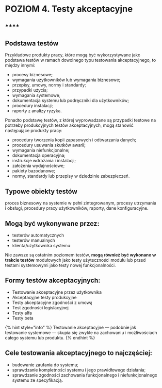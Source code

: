 # POZIOM 4. Testy akceptacyjne

## \*\*\*\*

## Podstawa testów

Przykładowe produkty pracy, które mogą być wykorzystywane jako podstawa testów w ramach dowolnego typu testowania akceptacyjnego, to między innymi: 

* procesy biznesowe; 
* wymagania użytkowników lub wymagania biznesowe; 
* przepisy, umowy, normy i standardy; 
* przypadki użycia; 
* wymagania systemowe; 
* dokumentacja systemu lub podręczniki dla użytkowników; 
* procedury instalacji; 
* raporty z analizy ryzyka. 

Ponadto podstawę testów, z której wyprowadzane są przypadki testowe na potrzeby produkcyjnych testów akceptacyjnych, mogą stanowić następujące produkty pracy: 

* procedury tworzenia kopii zapasowych i odtwarzania danych; 
* procedury usuwania skutków awarii; 
* wymagania niefunkcjonalne; 
* dokumentacja operacyjna; 
* instrukcje wdrażania i instalacji; 
* założenia wydajnościowe; 
* pakiety bazodanowe; 
* normy, standardy lub przepisy w dziedzinie zabezpieczeń.

## **Typowe obiekty testów**

proces biznesowy na systemie w pełni zintegrowanym, procesy utrzymania i obsługi, procedury pracy użytkowników, raporty, dane konfiguracyjne.

## **Mogą być wykonywane przez:**

* testerów automatycznych
* testerów manualnych
* klienta/użytkownika systemu

Nie zawsze są ostatnim poziomem testów, **mogą również być wykonane w trakcie testów** modułowych jako testy użyteczności modułu lub przed testami systemowymi jako testy nowej funkcjonalności.

## **Formy testów akceptacyjnych:**

* Testowanie akceptacyjne przez użytkownika
* Akceptacyjne testy produkcyjne
* Testy akceptacyjne zgodności z umową
* Test zgodności legislacyjnej
* Testy alfa
* Testy beta

{% hint style="info" %}
Testowanie akceptacyjne — podobnie jak testowanie systemowe — skupia się zwykle na zachowaniu i możliwościach całego systemu lub produktu. 
{% endhint %}

## Cele testowania akceptacyjnego to najczęściej: 

* budowanie zaufania do systemu; 
* sprawdzanie kompletności systemu i jego prawidłowego działania; 
* sprawdzanie zgodności zachowania funkcjonalnego i niefunkcjonalnego systemu ze specyfikacją.

## 

